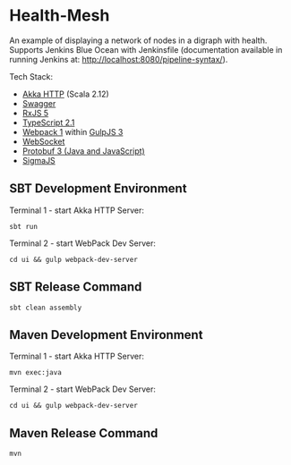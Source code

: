 # Health-Mesh #

An example of displaying a network of nodes in a digraph with health.
Supports Jenkins Blue Ocean with Jenkinsfile (documentation available in running Jenkins
at: [http://localhost:8080/pipeline-syntax/](http://localhost:8080/pipeline-syntax/)).

Tech Stack:
* [Akka HTTP](http://doc.akka.io/docs/akka-http/current/scala.html) (Scala 2.12)
* [Swagger](http://swagger.io/)
* [RxJS 5](http://reactivex.io/rxjs/)
* [TypeScript 2.1](https://www.typescriptlang.org/)
* [Webpack 1](https://webpack.github.io/) within [GulpJS 3](http://gulpjs.com/)
* [WebSocket](https://www.w3.org/TR/websockets/)
* [Protobuf 3 (Java and JavaScript)](https://developers.google.com/protocol-buffers/)
* [SigmaJS](http://sigmajs.org/)


## SBT Development Environment ##

Terminal 1 - start Akka HTTP Server:

    sbt run

Terminal 2 - start WebPack Dev Server:

    cd ui && gulp webpack-dev-server


## SBT Release Command ##

    sbt clean assembly


## Maven Development Environment ##

Terminal 1 - start Akka HTTP Server:

    mvn exec:java

Terminal 2 - start WebPack Dev Server:

    cd ui && gulp webpack-dev-server


## Maven Release Command ##

    mvn
